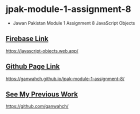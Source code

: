 # jpak-module-1-assignment-8

- Jawan Pakistan Module 1 Assignment 8 JavaScript Objects

## [Firebase Link](https://javascript-objects.web.app/)
https://javascript-objects.web.app/

## [Github Page Link](https://ganwahch.github.io/jpak-module-1-assignment-8/)
https://ganwahch.github.io/jpak-module-1-assignment-8/

## [See My Previous Work](https://github.com/ganwahch/)
https://github.com/ganwahch/
